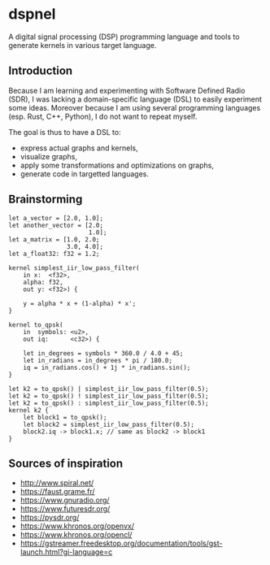 # dspnel
A digital signal processing (DSP) programming language and tools to generate kernels in various target language.

## Introduction

Because I am learning and experimenting with Software Defined Radio (SDR), I was lacking a domain-specific language (DSL) to easily experiment some ideas. Moreover because I am using several programming languages (esp. Rust, C++, Python), I do not want to repeat myself.

The goal is thus to have a DSL to:
* express actual graphs and kernels,
* visualize graphs,
* apply some transformations and optimizations on graphs,
* generate code in targetted languages.

## Brainstorming

```dspnel
let a_vector = [2.0, 1.0];
let another_vector = [2.0;
                      1.0];
let a_matrix = [1.0, 2.0;
                3.0, 4.0];
let a_float32: f32 = 1.2;
```

```dspnel
kernel simplest_iir_low_pass_filter(
    in x:  <f32>,
    alpha: f32,
    out y: <f32>) {

    y = alpha * x + (1-alpha) * x';
}
```

```dspnel
kernel to_qpsk(
    in  symbols: <u2>,
    out iq:      <c32>) {
    
    let in_degrees = symbols * 360.0 / 4.0 + 45;
    let in_radians = in_degrees * pi / 180.0;
    iq = in_radians.cos() + 1j * in_radians.sin();
}
```

```dspnel
let k2 = to_qpsk() | simplest_iir_low_pass_filter(0.5);
let k2 = to_qpsk() ! simplest_iir_low_pass_filter(0.5);
let k2 = to_qpsk() : simplest_iir_low_pass_filter(0.5);
kernel k2 {
    let block1 = to_qpsk();
    let block2 = simplest_iir_low_pass_filter(0.5);
    block2.iq -> block1.x; // same as block2 -> block1
}
```


## Sources of inspiration

* http://www.spiral.net/
* https://faust.grame.fr/
* https://www.gnuradio.org/
* https://www.futuresdr.org/
* https://pysdr.org/
* https://www.khronos.org/openvx/
* https://www.khronos.org/opencl/
* https://gstreamer.freedesktop.org/documentation/tools/gst-launch.html?gi-language=c